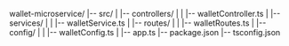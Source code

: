 wallet-microservice/
|-- src/
|   |-- controllers/
|   |   |-- walletController.ts
|   |-- services/
|   |   |-- walletService.ts
|   |-- routes/
|   |   |-- walletRoutes.ts
|   |-- config/
|   |   |-- walletConfig.ts
|   |-- app.ts
|-- package.json
|-- tsconfig.json
